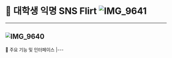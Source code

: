 # 🤝 대학생 익명 SNS Flirt ![IMG_9641](https://github.com/user-attachments/assets/2c3737a4-8dd0-45c0-9bb6-686bd1922dec)
---
![IMG_9640](https://github.com/user-attachments/assets/fd78e020-7d14-460e-a715-4fd3d342730f)
---
📱 주요 기능 및 인터페이스
|---
